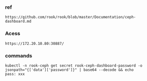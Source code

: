 ### ref
```
https://github.com/rook/rook/blob/master/Documentation/ceph-dashboard.md
```
### Acess
```
https://172.20.10.80:30887/
```

### commands
```
kubectl -n rook-ceph get secret rook-ceph-dashboard-password -o jsonpath="{['data']['password']}" | base64 --decode && echo
pass: xxx
```
